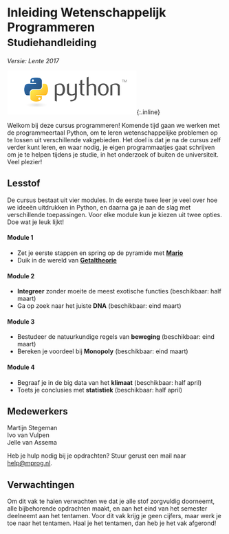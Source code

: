 # Inleiding Wetenschappelijk Programmeren<br><small>Studiehandleiding</small>

*Versie: Lente 2017*

![Python](python-logo.png){:.inline}  

Welkom bij deze cursus programmeren! Komende tijd gaan we werken met de programmeertaal Python, om te leren wetenschappelijke problemen op te lossen uit verschillende vakgebieden. Het doel is dat je na de cursus zelf verder kunt leren, en waar nodig, je eigen programmaatjes gaat schrijven om je te helpen tijdens je studie, in het onderzoek of buiten de universiteit. Veel plezier!

## Lesstof

De cursus bestaat uit vier modules. In de eerste twee leer je veel over hoe we ideeën uitdrukken in Python, en daarna ga je aan de slag met verschillende toepassingen. Voor elke module kun je kiezen uit twee opties. Doe wat je leuk lijkt!

####  Module 1

- Zet je eerste stappen en spring op de pyramide met [<strong>Mario</strong>](/mario/inhoud)
- Duik in de wereld van [<strong>Getaltheorie</strong>](/getaltheorie/inhoud)

####  Module 2

- <strong>Integreer</strong> zonder moeite de meest exotische functies (beschikbaar: half maart)
- Ga op zoek naar het juiste <strong>DNA</strong> (beschikbaar: eind maart)

####  Module 3

- Bestudeer de natuurkundige regels van <strong>beweging</strong> (beschikbaar: eind maart)
- Bereken je voordeel bij <strong>Monopoly</strong> (beschikbaar: eind maart)

####  Module 4

- Begraaf je in de big data van het <strong>klimaat</strong> (beschikbaar: half april)
- Toets je conclusies met <strong>statistiek</strong> (beschikbaar: half april)

## Medewerkers

Martijn Stegeman  
Ivo van Vulpen  
Jelle van Assema

Heb je hulp nodig bij je opdrachten? Stuur gerust een mail naar <help@mprog.nl>.

## Verwachtingen

Om dit vak te halen verwachten we dat je alle stof zorgvuldig doorneemt, alle bijbehorende opdrachten maakt, en aan het eind van het semester deelneemt aan het tentamen. Voor dit vak krijg je geen cijfers, maar werk je toe naar het tentamen. Haal je het tentamen, dan heb je het vak afgerond!

